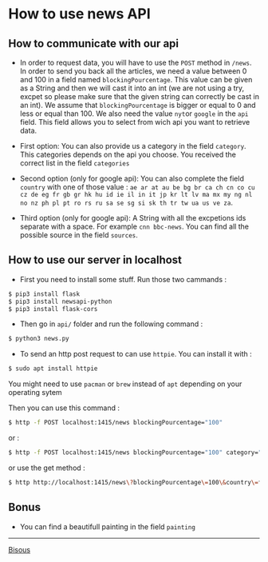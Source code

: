 # How to use news API 

## How to communicate with our api

* In order to request data, you will have to use the `POST` method in `/news`. In order to send you back all the articles, we need a value between 0 and 100 in a field named `blockingPourcentage`. This value can be given as a String and then we will cast it into an int (we are not using a try, excpet so please make sure that the given string can correctly be cast in an int). We assume that `blockingPourcentage` is bigger or equal to 0 and less or equal than 100. We also need the value `nyt`or `google` in the `api` field. This field allows you to select from wich api you want to retrieve data.
  
* First option: You can also provide us a category in the field `category`. This categories depends on the api you choose. You received the correct list in the field `categories` 

* Second option (only for google api): You can also complete the field `country` with one of those value : `ae ar at au be bg br ca ch cn co cu cz de eg fr gb gr hk hu id ie il in it jp kr lt lv ma mx my ng nl no nz ph pl pt ro rs ru sa se sg si sk th tr tw ua us ve za`. 

* Third option (only for google api): A String with all the excpetions ids separate with a space. For example `cnn bbc-news`. You can find all the possible source in the field `sources`.

## How to use our server in localhost 

* First you need to install some stuff. Run those two cammands :

```bash
$ pip3 install flask
$ pip3 install newsapi-python
$ pip3 install flask-cors
```

* Then go in `api/` folder and run the following command :

```zsh
$ python3 news.py
````

* To send an http post request to can use `httpie`. You can install it with : 

```zsh
$ sudo apt install httpie
```

You might need to use `pacman` or `brew` instead of `apt` depending on your operating sytem

Then you can use this command : 

```zsh 
$ http -f POST localhost:1415/news blockingPourcentage="100" 
```

or : 

```zsh
$ http -f POST localhost:1415/news blockingPourcentage="100" category="sports" country="fr"
````

or use the get method :
```zsh
$ http http://localhost:1415/news\?blockingPourcentage\=100\&country\=fr
```

## Bonus 

* You can find a beautifull painting in the field `painting`

--- 
[Bisous](https://cartes-virtuelles.joliecarte.com/petites-attentions/carte-bisous.jpg)



